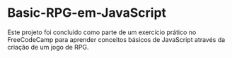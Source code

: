 # Basic-RPG-em-JavaScript
Este projeto foi concluído como parte de um exercício prático no FreeCodeCamp para aprender conceitos básicos de JavaScript através da criação de um jogo de RPG.
